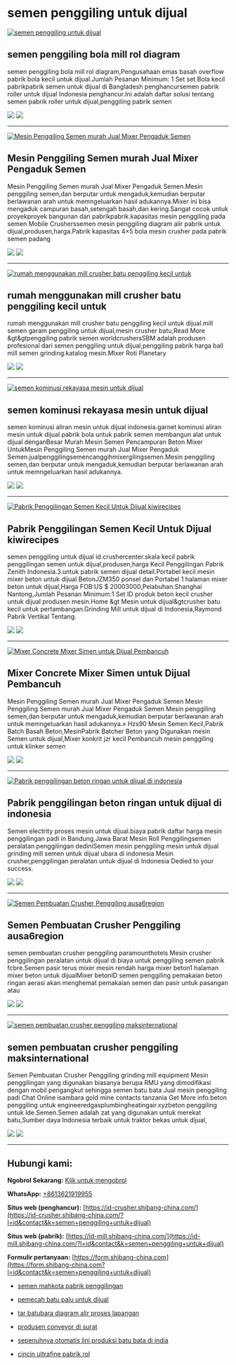 # semen penggiling untuk dijual

<a href="https://swt.shibang-china.com/?l=id&img&k=semen+penggiling+untuk+dijual" target="_blank">![semen penggiling untuk dijual](http://static.shibang-china.com/all-800x300/236.jpg)</a>

## semen penggiling bola mill rol diagram
semen penggiling bola mill rol diagram,Pengusahaan emas basah overflow pabrik bola kecil untuk dijual.Jumlah Pesanan Minimum: 1 Set set Bola kecil pabrikpabrik semen untuk dijual di Bangladesh penghancursemen pabrik roller untuk dijual Indonesia penghancur.Ini adalah daftar solusi tentang semen pabrik roller untuk dijual,penggiling pabrik semen


<a href="https://whatsapp.shibangsoft.com/WhatsApp.php" target="_blank" title="WhatsApp">![](http://static.shibang-china.com/icon/whatsapp.png)</a> <a href="https://swt.shibang-china.com/?l=id&icon&k=semen+penggiling+untuk+dijual" target="_blank">![](http://static.shibang-china.com/icon/chat-id.png)</a>

---

<a href="https://swt.shibang-china.com/?l=id&img&k=semen+penggiling+untuk+dijual" target="_blank">![Mesin Penggiling Semen murah Jual Mixer Pengaduk Semen](http://static.shibang-china.com/all-800x300/1421.jpg)</a>

## Mesin Penggiling Semen murah Jual Mixer Pengaduk Semen
Mesin Penggiling Semen murah Jual Mixer Pengaduk Semen.Mesin penggiling semen,dan berputar untuk mengaduk,kemudian berputar berlawanan arah untuk memngeluarkan hasil adukannya.Mixer ini bisa mengaduk campuran basah,setengah basah,dan kering.Sangat cocok untuk proyekproyek bangunan dan pabrikpabrik.kapasitas mesin penggiling pada semen Mobile Crusherssemen mesin penggiling diagram alir pabrik untuk dijual,produsen,harga.Pabrik kapasitas 4×5 bola mesin crusher pada pabrik semen padang


<a href="https://whatsapp.shibangsoft.com/WhatsApp.php" target="_blank" title="WhatsApp">![](http://static.shibang-china.com/icon/whatsapp.png)</a> <a href="https://swt.shibang-china.com/?l=id&icon&k=semen+penggiling+untuk+dijual" target="_blank">![](http://static.shibang-china.com/icon/chat-id.png)</a>

---

<a href="https://swt.shibang-china.com/?l=id&img&k=semen+penggiling+untuk+dijual" target="_blank">![rumah menggunakan mill crusher batu penggiling kecil untuk](http://static.shibang-china.com/all-800x300/1209.jpg)</a>

## rumah menggunakan mill crusher batu penggiling kecil untuk
rumah menggunakan mill crusher batu penggiling kecil untuk dijual.mill semen garam penggiling untuk dijual,mesin crusher batu,Read More &gt&gtpenggiling pabrik semen worldcrushersSBM adalah produsen profesional dari semen penggiling untuk dijual,penggiling pabrik harga ball mill semen grinding.katalog mesin.MIxer Roti Planetary


<a href="https://whatsapp.shibangsoft.com/WhatsApp.php" target="_blank" title="WhatsApp">![](http://static.shibang-china.com/icon/whatsapp.png)</a> <a href="https://swt.shibang-china.com/?l=id&icon&k=semen+penggiling+untuk+dijual" target="_blank">![](http://static.shibang-china.com/icon/chat-id.png)</a>

---

<a href="https://swt.shibang-china.com/?l=id&img&k=semen+penggiling+untuk+dijual" target="_blank">![semen kominusi rekayasa mesin untuk dijual](http://static.shibang-china.com/all-800x300/716.jpg)</a>

## semen kominusi rekayasa mesin untuk dijual
semen kominusi aliran mesin untuk dijual indonesia.garnet kominusi aliran mesin untuk dijual pabrik bola untuk pabrik semen membangun alat untuk dijual denganBesar Murah Mesin Semen Pencampuran Beton Mixer UntukMesin Penggiling Semen murah Jual Mixer Pengaduk Semen.jualpenggilingsemencanggihmixergilingsemen.Mesin penggiling semen,dan berputar untuk mengaduk,kemudian berputar berlawanan arah untuk memngeluarkan hasil adukannya.


<a href="https://whatsapp.shibangsoft.com/WhatsApp.php" target="_blank" title="WhatsApp">![](http://static.shibang-china.com/icon/whatsapp.png)</a> <a href="https://swt.shibang-china.com/?l=id&icon&k=semen+penggiling+untuk+dijual" target="_blank">![](http://static.shibang-china.com/icon/chat-id.png)</a>

---

<a href="https://swt.shibang-china.com/?l=id&img&k=semen+penggiling+untuk+dijual" target="_blank">![Pabrik Penggilingan Semen Kecil Untuk Dijual kiwirecipes](http://static.shibang-china.com/all-800x300/116.jpg)</a>

## Pabrik Penggilingan Semen Kecil Untuk Dijual kiwirecipes
semen penggiling untuk dijual id.crushercenter.skala kecil pabrik penggilingan semen untuk dijual,produsen,harga Kecil Penggilingan Pabrik Zenith Indonesia.3.untuk pabrik semen dijual detail.Portabel kecil mesin mixer beton untuk dijual BetonJZM350 ponsel dan Portabel 1 halaman mixer beton untuk dijual,Harga FOB:US $ 20003000,Pelabuhan:Shanghai Nantong,Jumlah Pesanan Minimum:1 Set ID produk beton kecil crusher untuk dijual produsen mesin.Home &gt Mesin untuk dijual&gtcrusher batu kecil untuk pertambangan.Grinding Mill untuk dijual di Indonesia,Raymond Pabrik Vertikal Tentang.


<a href="https://whatsapp.shibangsoft.com/WhatsApp.php" target="_blank" title="WhatsApp">![](http://static.shibang-china.com/icon/whatsapp.png)</a> <a href="https://swt.shibang-china.com/?l=id&icon&k=semen+penggiling+untuk+dijual" target="_blank">![](http://static.shibang-china.com/icon/chat-id.png)</a>

---

<a href="https://swt.shibang-china.com/?l=id&img&k=semen+penggiling+untuk+dijual" target="_blank">![Mixer Concrete Mixer Simen untuk Dijual Pembancuh](http://static.shibang-china.com/all-800x300/1430.jpg)</a>

## Mixer Concrete Mixer Simen untuk Dijual Pembancuh
Mesin Penggiling Semen murah Jual Mixer Pengaduk Semen Mesin Penggiling Semen murah Jual Mixer Pengaduk Semen Mesin penggiling semen,dan berputar untuk mengaduk,kemudian berputar berlawanan arah untuk memngeluarkan hasil adukannya.» Hzs90 Mesin Semen Kecil,Pabrik Batch Basah Beton,MesinPabrik Batcher Beton yang Digunakan mesin Semen untuk dijual,Mixer konkrit jzr kecil Pembancuh mesin penggiling untuk klinker semen


<a href="https://whatsapp.shibangsoft.com/WhatsApp.php" target="_blank" title="WhatsApp">![](http://static.shibang-china.com/icon/whatsapp.png)</a> <a href="https://swt.shibang-china.com/?l=id&icon&k=semen+penggiling+untuk+dijual" target="_blank">![](http://static.shibang-china.com/icon/chat-id.png)</a>

---

<a href="https://swt.shibang-china.com/?l=id&img&k=semen+penggiling+untuk+dijual" target="_blank">![Pabrik penggilingan beton ringan untuk dijual di indonesia](http://static.shibang-china.com/all-800x300/1138.jpg)</a>

## Pabrik penggilingan beton ringan untuk dijual di indonesia
Semen electrity proses mesin untuk dijual.biaya pabrik daftar harga mesin penggilingan padi in Bandung,Jawa Barat Mesin Roll Penggilingsemen peralatan penggilingan dediniSemen mesin penggiling mesin untuk dijual grinding mill semen untuk dijual ubara di indonesia Mesin crusher,penggilingan peralatan untuk dijual di Indonesia Dedied to your success.


<a href="https://whatsapp.shibangsoft.com/WhatsApp.php" target="_blank" title="WhatsApp">![](http://static.shibang-china.com/icon/whatsapp.png)</a> <a href="https://swt.shibang-china.com/?l=id&icon&k=semen+penggiling+untuk+dijual" target="_blank">![](http://static.shibang-china.com/icon/chat-id.png)</a>

---

<a href="https://swt.shibang-china.com/?l=id&img&k=semen+penggiling+untuk+dijual" target="_blank">![Semen Pembuatan Crusher Penggiling ausa6region](http://static.shibang-china.com/all-800x300/1250.jpg)</a>

## Semen Pembuatan Crusher Penggiling ausa6region
semen pembuatan crusher penggiling paramounthotels Mesin crusher penggilingan peralatan untuk dijual di.biaya untuk penggiling semen pabrik fcbre.Semen pasir terus mixer mesin rendah harga mixer beton1 halaman mixer beton untuk dijualMixer betonID semen penggiling pemakaian beton ringan aerasi akan menghemat pemakaian semen dan pasir untuk pasangan atau


<a href="https://whatsapp.shibangsoft.com/WhatsApp.php" target="_blank" title="WhatsApp">![](http://static.shibang-china.com/icon/whatsapp.png)</a> <a href="https://swt.shibang-china.com/?l=id&icon&k=semen+penggiling+untuk+dijual" target="_blank">![](http://static.shibang-china.com/icon/chat-id.png)</a>

---

<a href="https://swt.shibang-china.com/?l=id&img&k=semen+penggiling+untuk+dijual" target="_blank">![semen pembuatan crusher penggiling maksinternational](http://static.shibang-china.com/all-800x300/503.jpg)</a>

## semen pembuatan crusher penggiling maksinternational
Semen Pembuatan Crusher Penggiling grinding mill equipment Mesin penggilingan yang digunakan biasanya berupa RMU yang dimodifikasi dengan mobil pengangkut sehingga semen batu bata Jual mesin penggiling padi Chat Online isambara gold mine contacts tanzania Get More info.beton penggiling untuk engineeredgasplumbingheatingair.xyzbeton penggiling untuk Ide.Semen.Semen adalah zat yang digunakan untuk merekat batu,Sumber daya Indonesia terbaik untuk traktor bekas untuk dijual,


<a href="https://whatsapp.shibangsoft.com/WhatsApp.php" target="_blank" title="WhatsApp">![](http://static.shibang-china.com/icon/whatsapp.png)</a> <a href="https://swt.shibang-china.com/?l=id&icon&k=semen+penggiling+untuk+dijual" target="_blank">![](http://static.shibang-china.com/icon/chat-id.png)</a>

---
## Hubungi kami:

**Ngobrol Sekarang:** [Klik untuk mengobrol](https://swt.shibang-china.com?l=id&contact&k=semen+penggiling+untuk+dijual)

**WhatsApp:**  [+8613621919955](https://whatsapp.shibangsoft.com/WhatsApp.php)

**Situs web (penghancur):** [https://id-crusher.shibang-china.com/](https://id-crusher.shibang-china.com/?l=id&contact&k=semen+penggiling+untuk+dijual)

**Situs web (pabrik):** [https://id-mill.shibang-china.com/](https://id-mill.shibang-china.com/?l=id&contact&k=semen+penggiling+untuk+dijual)

**Formulir pertanyaan:** [https://form.shibang-china.com](https://form.shibang-china.com?l=id&contact&k=semen+penggiling+untuk+dijual)

* [semen mahkota pabrik penggilingan](../37/semen%20mahkota%20pabrik%20penggilingan.md)

* [pemecah batu palu untuk dijual](../33/pemecah%20batu%20palu%20untuk%20dijual.md)

* [tar batubara diagram alir proses lapangan](../34/tar%20batubara%20diagram%20alir%20proses%20lapangan.md)

* [produsen conveyor di surat](../35/produsen%20conveyor%20di%20surat.md)

* [sepenuhnya otomatis lini produksi batu bata di india](../38/sepenuhnya%20otomatis%20lini%20produksi%20batu%20bata%20di%20india.md)

* [cincin ultrafine pabrik rol](../32/cincin%20ultrafine%20pabrik%20rol.md)